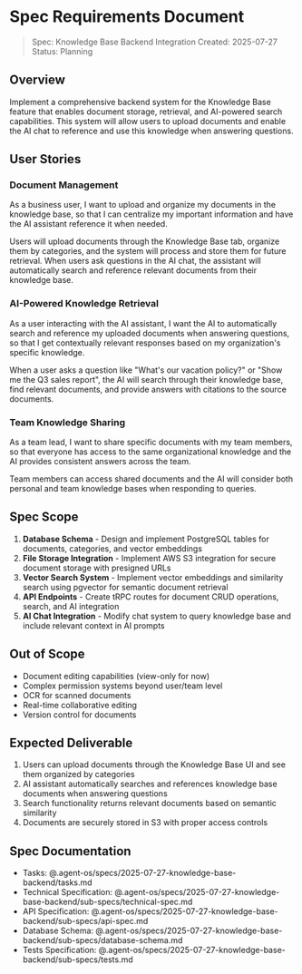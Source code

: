# Spec Requirements Document

> Spec: Knowledge Base Backend Integration
> Created: 2025-07-27
> Status: Planning

## Overview

Implement a comprehensive backend system for the Knowledge Base feature that enables document storage, retrieval, and AI-powered search capabilities. This system will allow users to upload documents and enable the AI chat to reference and use this knowledge when answering questions.

## User Stories

### Document Management

As a business user, I want to upload and organize my documents in the knowledge base, so that I can centralize my important information and have the AI assistant reference it when needed.

Users will upload documents through the Knowledge Base tab, organize them by categories, and the system will process and store them for future retrieval. When users ask questions in the AI chat, the assistant will automatically search and reference relevant documents from their knowledge base.

### AI-Powered Knowledge Retrieval

As a user interacting with the AI assistant, I want the AI to automatically search and reference my uploaded documents when answering questions, so that I get contextually relevant responses based on my organization's specific knowledge.

When a user asks a question like "What's our vacation policy?" or "Show me the Q3 sales report", the AI will search through their knowledge base, find relevant documents, and provide answers with citations to the source documents.

### Team Knowledge Sharing

As a team lead, I want to share specific documents with my team members, so that everyone has access to the same organizational knowledge and the AI provides consistent answers across the team.

Team members can access shared documents and the AI will consider both personal and team knowledge bases when responding to queries.

## Spec Scope

1. **Database Schema** - Design and implement PostgreSQL tables for documents, categories, and vector embeddings
2. **File Storage Integration** - Implement AWS S3 integration for secure document storage with presigned URLs
3. **Vector Search System** - Implement vector embeddings and similarity search using pgvector for semantic document retrieval
4. **API Endpoints** - Create tRPC routes for document CRUD operations, search, and AI integration
5. **AI Chat Integration** - Modify chat system to query knowledge base and include relevant context in AI prompts

## Out of Scope

- Document editing capabilities (view-only for now)
- Complex permission systems beyond user/team level
- OCR for scanned documents
- Real-time collaborative editing
- Version control for documents

## Expected Deliverable

1. Users can upload documents through the Knowledge Base UI and see them organized by categories
2. AI assistant automatically searches and references knowledge base documents when answering questions
3. Search functionality returns relevant documents based on semantic similarity
4. Documents are securely stored in S3 with proper access controls

## Spec Documentation

- Tasks: @.agent-os/specs/2025-07-27-knowledge-base-backend/tasks.md
- Technical Specification: @.agent-os/specs/2025-07-27-knowledge-base-backend/sub-specs/technical-spec.md
- API Specification: @.agent-os/specs/2025-07-27-knowledge-base-backend/sub-specs/api-spec.md
- Database Schema: @.agent-os/specs/2025-07-27-knowledge-base-backend/sub-specs/database-schema.md
- Tests Specification: @.agent-os/specs/2025-07-27-knowledge-base-backend/sub-specs/tests.md